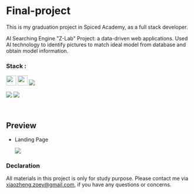 # Final-project

This is my graduation project in Spiced Academy, as a full stack developer.

AI Searching Engine "Z-Lab" Project: a data-driven web applications. Used AI technology to identify pictures to match ideal model from database and obtain model information.

### Stack :

<span><img src="https://badges.aleen42.com/src/react.svg" height="27">
<span><img src="https://badges.aleen42.com/src/webpack.svg" height="27"></span>
<span><img src="https://img.shields.io/badge/Node.js-339933?style=for-the-badge&logo=nodedotjs&logoColor=white"></span>

<span><img src="https://img.shields.io/badge/PostgreSQL-316192?style=for-the-badge&logo=postgresql&logoColor=white"></span>
<span><img src="https://img.shields.io/badge/Jest-C21325?style=for-the-badge&logo=jest&logoColor=white"></span>

<br>

## Preview

-   Landing Page

    <img src="client/public/img/Z-lab.mp4">

    <br>

### Declaration

All materials in this project is only for study purpose. Please contact me via xiaozheng.zoey@gmail.com, if you have any questions or concerns.
